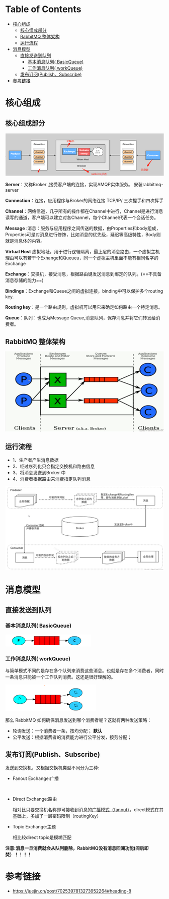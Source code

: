# Table of Contents

* [核心组成](#核心组成)
  * [核心组成部分](#核心组成部分)
  * [RabbitMQ 整体架构](#rabbitmq-整体架构)
  * [运行流程](#运行流程)
* [消息模型](#消息模型)
  * [直接发送到队列](#直接发送到队列)
    * [基本消息队列( BasicQueue)](#基本消息队列-basicqueue)
    * [工作消息队列( workQueue)](#工作消息队列-workqueue)
  * [发布订阅(Publish、Subscribe)](#发布订阅publishsubscribe)
* [参考链接](#参考链接)


# 核心组成



## 核心组成部分

![image-20221011211420087](.images/image-20221011211420087.png)

**Server**：又称Broker ,接受客户端的连接，实现AMQP实体服务。 安装rabbitmq-server

**Connection**：连接，应用程序与Broker的网络连接 TCP/IP/ 三次握手和四次挥手

**Channel**：网络信道，几乎所有的操作都在Channel中进行，Channel是进行消息读写的通道，客户端可以建立对各Channel，每个Channel代表一个会话任务。

**Message** :消息：服务与应用程序之间传送的数据，由Properties和body组成，Properties可是对消息进行修饰，比如消息的优先级，延迟等高级特性，Body则就是消息体的内容。

**Virtual Host** 虚拟地址，用于进行逻辑隔离，最上层的消息路由，一个虚拟主机理由可以有若干个Exhange和Queueu，同一个虚拟主机里面不能有相同名字的Exchange

**Exchange**：交换机，接受消息，根据路由键发送消息到绑定的队列。(==不具备消息存储的能力==)

**Bindings**：Exchange和Queue之间的虚拟连接，binding中可以保护多个routing key.

**Routing key**：是一个路由规则，虚拟机可以用它来确定如何路由一个特定消息。

**Queue**：队列：也成为Message Queue,消息队列，保存消息并将它们转发给消费者。

## RabbitMQ 整体架构

![image-20221011211647075](.images/image-20221011211647075.png)



## 运行流程

- 1、生产者产生消息数据
- 2、经过序列化只会指定交换机和路由信息
- 3、将消息发送到Broker 中
- 4、消费者根据路由来消费指定队列消息

![image-20221011211725860](.images/image-20221011211725860.png)



# 消息模型

##  直接发送到队列

###  基本消息队列( BasicQueue)

![image-20221011212037238](.images/image-20221011212037238.png)

###  工作消息队列( workQueue)

与简单模式不同的是存在多个队列来消费这些消息。也就是存在多个消费者，同时一条消息只能被一个工作队列消费。这还是很好理解的。

![image-20221011212044561](.images/image-20221011212044561.png)

那么 RabbitMQ 如何确保消息发送到哪个消费者呢？这就有两种发送策略：

- 轮询发送：一个消费者一条，按均分配； **默认**
- 公平发送：根据消费者的消费能力进行公平分发，按劳分配；



## 发布订阅(Publish、Subscribe)

发送到交换机，又根据交换机类型不同分为三种:



- Fanout Exchange:广播

  ​	

- Direct Exchange:路由

  相对比只要交换机名称即可接收到消息的[广播模式（fanout）](https://blog.csdn.net/fakerswe/article/details/81455340)，direct模式在其基础上，多加了一层密码限制（routingKey）

- Topic Exchange:主题

  相比较direct topic是模糊匹配

  

 **注意:消息一旦消费就会从队列删除，RabbitMQ没有消息回溯功能(阅后即焚）！！！！**



# 参考链接

+ https://juejin.cn/post/7025397813273952264#heading-8
